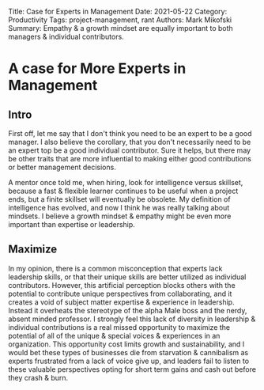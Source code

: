 Title: Case for Experts in Management
Date: 2021-05-22
Category: Productivity
Tags: project-management, rant
Authors: Mark Mikofski
Summary: Empathy & a growth mindset are equally important to both managers & individual contributors.

# A case for More Experts in Management

## Intro

First off, let me say that I don't think you need to be an expert to be a good manager. I also believe the corollary, that you don't necessarily need to be an expert top be a good individual contributor. Sure it helps, but there may be other traits that are more influential to making either good contributions or better management decisions.

A mentor once told me, when hiring, look for intelligence versus skillset, because a fast & flexible learner continues to be useful when a project ends, but a finite skillset will eventually be obsolete. My definition of intelligence has evolved, and now I think he was really talking about mindsets. I believe a growth mindset & empathy might be even more important than expertise or leadership.

## Maximize

In my opinion, there is a common misconception that experts lack leadership skills, or that their unique skills are better utilized as individual contributors. However, this artificial perception blocks others with the potential to contribute unique perspectives from collaborating, and it creates a void of subject matter expertise & experience in leadership. Instead it overheats the stereotype of the alpha Male boss and the nerdy, absent minded professor. I strongly feel this lack of diversity in leadership & individual contributions is a real missed opportunity to maximize the potential of all of the unique & special voices & experiences in an organization. This opportunity cost limits growth and sustainability, and I would bet these types of businesses die from starvation & cannibalism as experts frustrated from a lack of voice give up, and leaders fail to listen to these valuable perspectives opting for short term gains and cash out before they crash & burn. 